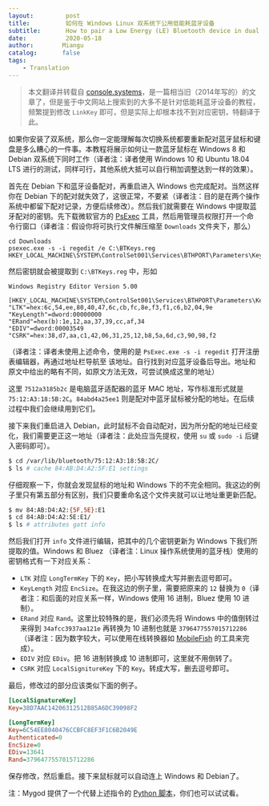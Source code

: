 ```yaml
---
layout:         post
title:          如何在 Windows Linux 双系统下公用低能耗蓝牙设备
subtitle:       How to pair a Low Energy (LE) Bluetooth device in dual boot with Windows & Linux
date:           2020-05-18
author:        Miangu
catalog:       false
tags:
    - Translation
---
```


> 本文翻译并转载自 [console.systems](https://console.systems/2014/09/how-to-pair-low-energy-le-bluetooth.html)，是一篇相当旧（2014年写的）的文章了，但是鉴于中文网站上搜索到的大多不是针对低能耗蓝牙设备的教程，频繁提到修改 `LinkKey` 即可，但是实际上却根本找不到对应密钥，特翻译于此。

如果你安装了双系统，那么你一定能理解每次切换系统都要重新配对蓝牙鼠标和键盘是多么糟心的一件事。本教程将展示如何让一款蓝牙鼠标在 Windows 8 和 Debian 双系统下同时工作（译者注：译者使用 Windows 10 和 Ubuntu 18.04 LTS 进行的测试，同样可行，其他系统大抵可以自行稍加调整达到一样的效果）。

首先在 Debian 下和蓝牙设备配对，再重启进入 Windows 也完成配对。当然这样你在 Debian 下的配对就失效了，这很正常，不要紧（译者注：目的是在两个操作系统中都留下配对记录，方便后续修改）。然后我们就需要在 Windows 中提取蓝牙配对的密钥。先下载微软官方的 [PsExec](https://docs.microsoft.com/en-us/sysinternals/downloads/psexec) 工具，然后用管理员权限打开一个命令行窗口（译者注：假设你将可执行文件解压缩至 `Downloads` 文件夹下，那么）

```
cd Downloads
psexec.exe -s -i regedit /e C:\BTKeys.reg HKEY_LOCAL_MACHINE\SYSTEM\ControlSet001\Services\BTHPORT\Parameters\Keys
```

然后密钥就会被提取到 `C:\BTKeys.reg` 中，形如

```
Windows Registry Editor Version 5.00

[HKEY_LOCAL_MACHINE\SYSTEM\ControlSet001\Services\BTHPORT\Parameters\Keys\7512a3185b2c\84abd4a25ee1]
"LTK"=hex:6c,54,ee,80,40,47,6c,cb,fc,8e,f3,f1,c6,b2,04,9e
"KeyLength"=dword:00000000
"ERand"=hex(b):1e,12,aa,37,39,cc,af,34
"EDIV"=dword:00003549
"CSRK"=hex:38,d7,aa,c1,42,06,31,25,12,b8,5a,6d,c3,90,98,f2
```

（译者注：译者未使用上述命令，使用的是 `PsExec.exe -s -i regedit` 打开注册表编辑器，再通过地址栏导航至 <a val="HKEY_LOCAL_MACHINE\SYSTEM\CurrentControlSet\services\BTHPORT\Parameters\Keys\" id="toCopy" onclick="copyText()" title="点击复制：HKEY_LOCAL_MACHINE\SYSTEM\CurrentControlSet\services\BTHPORT\Parameters\Keys\">该地址</a>。自行找到对应蓝牙设备后导出。地址和原文中给出的略有不同，如原文方法无效，可尝试换成这里的地址）

这里 `7512a3185b2c` 是电脑蓝牙适配器的蓝牙 MAC 地址，写作标准形式就是 `75:12:A3:18:5B:2C`。`84abd4a25ee1` 则是配对中蓝牙鼠标被分配的地址。在后续过程中我们会继续用到它们。

接下来我们重启进入 Debian，此时鼠标不会自动配对，因为所分配的地址已经变化，我们需要更正这一地址（译者注：此处应当先提权，使用 `su` 或 `sudo -i` 后键入密码即可）。

```bash
$ cd /var/lib/bluetooth/75:12:A3:18:5B:2C/
$ ls # cache 84:AB:D4:A2:5F:E1 settings
```

仔细观察一下，你就会发现鼠标的地址和 Windows 下的不完全相同。我这边的例子里只有第五部分有区别，我们只要重命名这个文件夹就可以让地址重更新匹配。

```bash
$ mv 84:AB:D4:A2:{5F,5E}:E1
$ cd 84:AB:D4:A2:5E:E1/
$ ls # attributes gatt info
```

然后我们打开 `info` 文件进行编辑，把其中的几个密钥更新为 Windows 下我们所提取的值。Windows 和 Bluez （译者注：Linux 操作系统使用的蓝牙栈）使用的密钥格式有一下对应关系：

+ `LTK` 对应 `LongTermKey` 下的 `Key`，把小写转换成大写并删去逗号即可。
+ `KeyLength` 对应 `EncSize`。在我这边的例子里，需要把原来的 `12` 替换为 `0`（译者注：和后面的对应关系一样，Windows 使用 16 进制，Bluez 使用 10 进制）。
+ `ERand` 对应 `Rand`。这里比较特殊的是，我们必须先将 Windows 中的值倒转过来得到 `34afcc3937aa121e` 再转换为 10 进制也就是 `3796477557015712286` （译者注：因为数字较大，可以使用在线转换器如 [MobileFish](https://www.mobilefish.com/services/big_number/big_number.php) 的工具来完成）。
+ `EDIV` 对应 `EDiv`。把 16 进制转换成 10 进制即可，这里就不用倒转了。
+ `CSRK` 对应 `LocalSignitureKey` 下的 `Key`。转成大写，删去逗号即可。

最后，修改过的部分应该类似下面的例子。

```ini
[LocalSignatureKey]
Key=38D7AAC14206312512B85A6DC39098F2

[LongTermKey]
Key=6C54EE8040476CCBFC8EF3F1C6B2049E
Authenticated=0
EncSize=0
EDiv=13641
Rand=3796477557015712286
```

保存修改，然后重启。接下来鼠标就可以自动连上 Windows 和 Debian了。

注：Mygod 提供了一个代替上述指令的 [Python 脚本](https://gist.github.com/Mygod/f390aabf53cf1406fc71166a47236ebf)，你们也可以试试看。